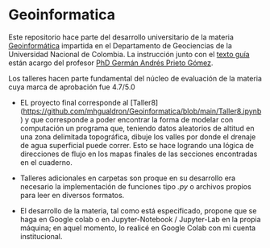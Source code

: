# Geoinformatica

Este repositorio hace parte del desarrollo universitario de la materia [Geoinformática](https://github.com/gaprieto/geoinformatica) impartida en el Departamento de Geociencias de la Universidad Nacional de Colombia.
La instrucción junto con el [texto guía](https://github.com/gaprieto/python_book) están acargo del profesor [PhD Germán Andrés Prieto Gómez](https://github.com/gaprieto).

Los talleres hacen parte fundamental del núcleo de evaluación de la materia cuya marca de aprobación fue 4.7/5.0

* EL proyecto final corresponde al [Taller8] (https://github.com/mhgualdron/Geoinformatica/blob/main/Taller8.ipynb) y que corresponde a poder encontrar la forma de modelar con computación un programa que, teniendo datos aleatorios de altitud en una zona delimitada topográfica, dibuje los valles por donde el drenaje de agua superficial puede correr. Esto se hace logrando una lógica de direcciones de flujo en los mapas finales de las secciones encontradas en el cuaderno.

* Talleres adicionales en carpetas son proque en su desarrollo era necesario la implementación de funciones tipo *.py* o archivos propios para leer en diversos formatos.

* El desarrollo de la materia, tal como está especificado, propone que se haga en Google colab o en Jupyter-Notebook / Jupyter-Lab en la propia máquina; en aquel momento, lo realicé en Google Colab con mi cuenta institucional.
